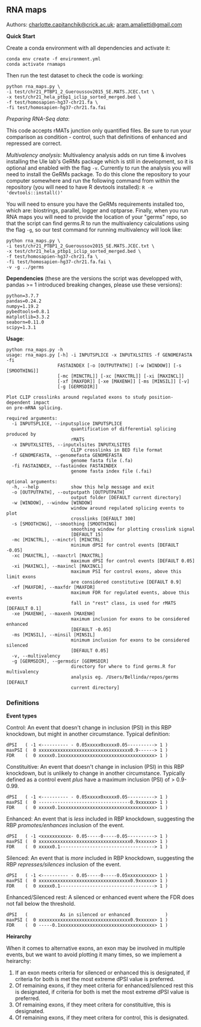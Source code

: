 ## RNA maps
Authors: charlotte.capitanchik@crick.ac.uk; aram.amalietti@gmail.com

**Quick Start**

Create a conda environment with all dependencies and activate it:

```
conda env create -f environment.yml
conda activate rnamaps
```

Then run the test dataset to check the code is working:

```
python rna_maps.py \
-i test/chr21_PTBP1_2_Gueroussov2015_SE.MATS.JCEC.txt \
-x test/chr21_hela_ptbp1_iclip_sorted_merged.bed \
-f test/homosapien-hg37-chr21.fa \
-fi test/homosapien-hg37-chr21.fa.fai
```
*Preparing RNA-Seq data*:

This code accepts rMATs junction only quantified files.
Be sure to run your comparison as condition - control, such that definitions of enhanced and repressed are correct.

*Multivalency analysis*:
Multivalency analysis adds on run time & involves installing the Ule lab's GeRMs package which is still in development, so it is optional and enabled with the flag `-v`.
Currently to run the analysis you will need to install the GeRMs package. To do this clone the repository to your computer somewhere and run the following command from within the repository (you will need to have R devtools installed):
`R -e 'devtools::install()'`

You will need to ensure you have the GeRMs requirements installed too, which are: biostrings, parallel, logger and optparse.
Finally, when you run RNA maps you will need to provide the location of your "germs" repo, so that the script can find germs.R to run the multivalency calculations using the flag `-g`, so our test command for running multivalency will look like:
```
python rna_maps.py \
-i test/chr21_PTBP1_2_Gueroussov2015_SE.MATS.JCEC.txt \
-x test/chr21_hela_ptbp1_iclip_sorted_merged.bed \
-f test/homosapien-hg37-chr21.fa \
-fi test/homosapien-hg37-chr21.fa.fai \
-v -g ../germs
```


**Dependencies** (these are the versions the script was developped with, pandas >= 1 introduced breaking changes, please use these versions):
```
python=3.7.7  
pandas=0.24.2  
numpy=1.19.2  
pybedtools=0.8.1  
matplotlib=3.3.2
seaborn=0.11.0
scipy=1.3.1
```

**Usage**:  
```
python rna_maps.py -h
usage: rna_maps.py [-h] -i INPUTSPLICE -x INPUTXLSITES -f GENOMEFASTA -fi
                   FASTAINDEX [-o [OUTPUTPATH]] [-w [WINDOW]] [-s [SMOOTHING]]
                   [-mc [MINCTRL]] [-xc [MAXCTRL]] [-xi [MAXINCL]]
                   [-xf [MAXFDR]] [-xe [MAXENH]] [-ms [MINSIL]] [-v]
                   [-g [GERMSDIR]]

Plot CLIP crosslinks around regulated exons to study position-dependent impact
on pre-mRNA splicing.

required arguments:
  -i INPUTSPLICE, --inputsplice INPUTSPLICE
                        quantification of differential splicing produced by
                        rMATS
  -x INPUTXLSITES, --inputxlsites INPUTXLSITES
                        CLIP crosslinks in BED file format
  -f GENOMEFASTA, --genomefasta GENOMEFASTA
                        genome fasta file (.fa)
  -fi FASTAINDEX, --fastaindex FASTAINDEX
                        genome fasta index file (.fai)

optional arguments:
  -h, --help            show this help message and exit
  -o [OUTPUTPATH], --outputpath [OUTPUTPATH]
                        output folder [DEFAULT current directory]
  -w [WINDOW], --window [WINDOW]
                        window around regulated splicing events to plot
                        crosslinks [DEFAULT 300]
  -s [SMOOTHING], --smoothing [SMOOTHING]
                        smoothing window for plotting crosslink signal
                        [DEFAULT 15]
  -mc [MINCTRL], --minctrl [MINCTRL]
                        minimum dPSI for control events [DEFAULT -0.05]
  -xc [MAXCTRL], --maxctrl [MAXCTRL]
                        maximum dPSI for control events [DEFAULT 0.05]
  -xi [MAXINCL], --maxincl [MAXINCL]
                        maximum PSI for control exons, above this limit exons
                        are considered constitutive [DEFAULT 0.9]
  -xf [MAXFDR], --maxfdr [MAXFDR]
                        maximum FDR for regulated events, above this events
                        fall in "rest" class, is used for rMATS [DEFAULT 0.1]
  -xe [MAXENH], --maxenh [MAXENH]
                        maximum inclusion for exons to be considered enhanced
                        [DEFAULT -0.05]
  -ms [MINSIL], --minsil [MINSIL]
                        minimum inclusion for exons to be considered silenced
                        [DEFAULT 0.05]
  -v, --multivalency
  -g [GERMSDIR], --germsdir [GERMSDIR]
                        directory for where to find germs.R for multivalency
                        analysis eg. /Users/Bellinda/repos/germs [DEFAULT
                        current directory]
```

### Definitions

**Event types**

Control: An event that doesn't change in inclusion (PSI) in this RBP knockdown, but might in another circumstance. Typical definition:

```
dPSI   ( -1 <---------- - 0.05xxxxx0xxxxx0.05----------> 1 )
maxPSI (  0 xxxxxxxxxxxxxxxxxxxxxxxxxxxxxxxxxx0.9------> 1 )
FDR    (  0 xxxxx0.1xxxxxxxxxxxxxxxxxxxxxxxxxxxxxxxxxxx> 1 )
```

Constituitive: An event that doesn't change in inclusion (PSI) in this RBP knockdown, but is unlikely to change in another circumstance. Typically defined as a control event *plus* have a maximum inclusion (PSI) of > 0.9-0.99.

```
dPSI   ( -1 <---------- - 0.05xxxxx0xxxxx0.05----------> 1 )
maxPSI (  0 ----------------------------------0.9xxxxxx> 1 )
FDR    (  0 xxxxx0.1xxxxxxxxxxxxxxxxxxxxxxxxxxxxxxxxxxx> 1 )
```

Enhanced: An event that is *less* included in RBP knockdown, suggesting the RBP *promotes/enhances* inclusion of the event.

```
dPSI   ( -1 <xxxxxxxxxxx- 0.05-----0-----0.05----------> 1 )
maxPSI (  0 xxxxxxxxxxxxxxxxxxxxxxxxxxxxxxxxxx0.9xxxxxx> 1 )
FDR    (  0 xxxxx0.1-----------------------------------> 1 )
```

Silenced: An event that is *more* included in RBP knockdown, suggesting the RBP *represses/silences* inclusion of the event.

```
dPSI   ( -1 <---------- - 0.05-----0-----0.05xxxxxxxxxx> 1 )
maxPSI (  0 xxxxxxxxxxxxxxxxxxxxxxxxxxxxxxxxxx0.9xxxxxx> 1 )
FDR    (  0 xxxxx0.1-----------------------------------> 1 )
```

Enhanced/Silenced rest: A silenced or enhanced event where the FDR does not fall below the threshold.

```
dPSI   (            As in silenced or enhanced             )
maxPSI (  0 xxxxxxxxxxxxxxxxxxxxxxxxxxxxxxxxxx0.9xxxxxx> 1 )
FDR    (  0 -----0.1xxxxxxxxxxxxxxxxxxxxxxxxxxxxxxxxxxx> 1 )
```

**Heirarchy**

When it comes to alternative exons, an exon may be involved in multiple events, but we want to avoid plotting it many times, so we implement a heirarchy:

1. If an exon meets criteria for silenced or enhanced this is designated, if criteria for both is met the most extreme dPSI value is preferred.
2. Of remaining exons, if they meet criteria for enhanced/silenced rest this is designated, if criteria for both is met the most extreme dPSI value is preferred.
3. Of remaining exons, if they meet critera for constituitive, this is designated.
4. Of remaining exons, if they meet critera for control, this is designated.
